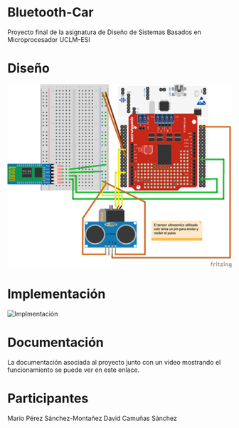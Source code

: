 # Bluetooth-Car
Proyecto final de la asignatura de Diseño de Sistemas Basados en Microprocesador UCLM-ESI

# Diseño
![Diseño](https://raw.githubusercontent.com/mapecode/Bluetooth-Car/master/Circuito.png)

# Implementación
![Implmentación](https://raw.githubusercontent.com/mapecode/Bluetooth-Car/master/Diseño%20implementado.png)

# Documentación
La documentación asociada al proyecto junto con un video mostrando el funcionamiento se puede ver en este enlace.

# Participantes
Mario Pérez Sánchez-Montañez
David Camuñas Sánchez

